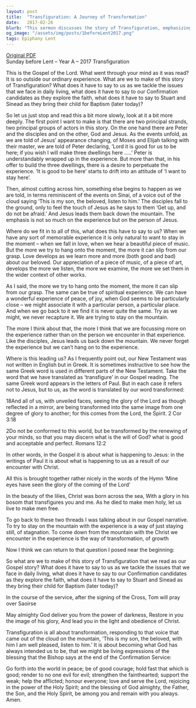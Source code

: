 ```yaml
---
layout: post
title:  "Transfiguration: A Journey of Transformation"
date:   2017-02-26
blurb: "This sermon discusses the story of Transfiguration, emphasizing the importance of not clinging to spiritual experiences but focusing on the person of Jesus. It encourages the congregation to allow their encounters with Christ to transform them, rather than seeking to perpetuate the experience. The sermon concludes with a reminder of God's intention for us to be living expressions of his blessing."
og_image: "/assets/img/posts/1beforeLent2017.png"
tags: Epiphany Lent
---
```

[Original PDF](/assets/pdf/1beforeLent2017.pdf)    
Sunday before Lent – Year A – 2017
Transfiguration

This is the Gospel of the Lord. What went through your mind as it was read? It is so outside our ordinary experience. What are we to make of this story of Transfiguration? What does it have to say to us as we tackle the issues that we face in daily living, what does it have to say to our Confirmation candidates as they explore the faith, what does it have to say to Stuart and Sinead as they bring their child for Baptism (later today)?

So let us just stop and read this a bit more slowly, look at it a bit more deeply. The first point I want to make is that there are two principal strands, two principal groups of actors in this story. On the one hand there are Peter and the disciples and on the other, God and Jesus. As the events unfold, as we are told of Jesus’ appearance changing, of Moses and Elijah talking with their master, we are told of Peter declaring, ‘Lord it is good for us to be here; if you wish I will make three dwellings here .....’ Peter is understandably wrapped up in the experience. But more than that, in his offer to build the three dwellings, there is a desire to perpetuate the experience. ‘It is good to be here’ starts to drift into an attitude of ‘I want to stay here’.

Then, almost cutting across him, something else begins to happen as we are told, in terms reminiscent of the events on Sinai, of a voice out of the cloud saying ‘This is my son, the beloved, listen to him.’ The disciples fall to the ground, only to feel the touch of Jesus as he says to them ‘Get up, and do not be afraid.’ And Jesus leads them back down the mountain. The emphasis is not so much on the experience but on the person of Jesus.

Where do we fit in to all of this, what does this have to say to us? When we have any sort of memorable experience it is only natural to want to stay in the moment – when we fall in love, when we hear a beautiful piece of music. But the more we try to hang onto the moment, the more it can slip from our grasp. Love develops as we learn more and more (both good and bad) about our beloved. Our appreciation of a piece of music, of a piece of art, develops the more we listen, the more we examine, the more we set them in the wider context of other works.

As I said, the more we try to hang onto the moment, the more it can slip from our grasp. The same can be true of spiritual experience. We can have a wonderful experience of peace, of joy, when God seems to be particularly close – we might associate it with a particular person, a particular place. And when we go back to it we find it is never quite the same. Try as we might, we never recapture it. We are trying to stay on the mountain.

The more I think about that, the more I think that we are focussing more on the experience rather than on the person we encounter in that experience. Like the disciples, Jesus leads us back down the mountain. We never forget the experience but we can’t hang on to the experience.

Where is this leading us? As I frequently point out, our New Testament was not written in English but in Greek. It is sometimes instructive to see how the same Greek word is used in different parts of the New Testament. Take the word that we have translated as ‘transfigure’ in our Gospel reading. The same Greek word appears in the letters of Paul. But in each case it refers not to Jesus, but to us, as the word is translated by our word transformed:

18And all of us, with unveiled faces, seeing the glory of the Lord as though reflected in a mirror, are being transformed into the same image from one degree of glory to another; for this comes from the Lord, the Spirit. 2 Cor 3:18

2Do not be conformed to this world, but be transformed by the renewing of your minds, so that you may discern what is the will of God? what is good and acceptable and perfect. Romans 12:2

In other words, in the Gospel it is about what is happening to Jesus: in the writings of Paul it is about what is happening to us as a result of our encounter with Christ.

All this is brought together rather nicely in the words of the Hymn ‘Mine eyes have seen the glory of the coming of the Lord’

In the beauty of the lilies, Christ was born across the sea,
With a glory in his bosom that transfigures you and me.
As he died to make men holy, let us live to make men free.

To go back to these two threads I was talking about in our Gospel narrative. To try to stay on the mountain with the experience is a way of just staying still, of stagnation. To come down from the mountain with the Christ we encounter in the experience is the way of transformation, of growth

Now I think we can return to that question I posed near the beginning:

So what are we to make of this story of Transfiguration that we read as our Gospel story? What does it have to say to us as we tackle the issues that we face in daily living, what does it have to say to our Confirmation candidates as they explore the faith, what does it have to say to Stuart and Sinead as they bring their child for Baptism (later today)?

In the course of the service, after the signing of the Cross, Tom will pray over Saoirse

May almighty God deliver you from the power of darkness,
Restore in you the image of his glory,
And lead you in the light and obedience of Christ.

Transfiguration is all about transformation, responding to that voice that came out of the cloud on the mountain, ‘This is my son, the beloved, with him I am well pleased, listen to him.’ It is about becoming what God has always intended us to be, that we might be living expressions of the blessing that the Bishop says at the end of the Confirmation Service:

Go forth into the world in peace;
be of good courage;
hold fast that which is good;
render to no one evil for evil;
strengthen the fainthearted; support the weak;
help the afflicted; honour everyone;
love and serve the Lord,
rejoicing in the power of the Holy Spirit;
and the blessing of God almighty,
the Father, the Son, and the Holy Spirit,
be among you and remain with you always. Amen.
